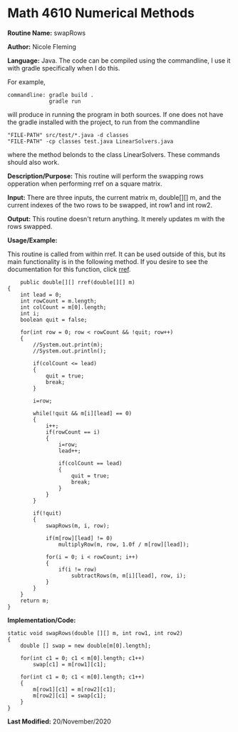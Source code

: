# Math 4610 Numerical Methods

**Routine Name:**           swapRows

**Author:** Nicole Fleming

**Language:** Java. The code can be compiled using the commandline, I use it with gradle specifically when I do this.

For example,

    commandline: gradle build .
                 gradle run

will produce in running the program in both sources. If one does not have the gradle installed with the project, to run from the commandline

    "FILE-PATH" src/test/*.java -d classes
    "FILE-PATH" -cp classes test.java LinearSolvers.java
    
where the method belonds to the class LinearSolvers. These commands should also work.

**Description/Purpose:** This routine will perform the swapping rows opperation when performing rref on a square matrix.

**Input:** There are three inputs, the current matrix m, double[][] m, and the current indexes of the two rows to be swapped, int row1 and int row2. 

**Output:** This routine doesn't return anything. It merely updates m with the rows swapped.

**Usage/Example:**

This routine is called from within rref. It can be used outside of this, but its main functionality is in the following method. If you desire to see the documentation for this function, click [rref](https://github.com/nicoleefleming/math4610/blob/master/softwareManual/Pages/rref.md).

        public double[][] rref(double[][] m)
    {
        int lead = 0;
        int rowCount = m.length;
        int colCount = m[0].length;
        int i;
        boolean quit = false;

        for(int row = 0; row < rowCount && !quit; row++)
        {
            //System.out.print(m);
            //System.out.println();

            if(colCount <= lead)
            {
                quit = true;
                break;
            }

            i=row;

            while(!quit && m[i][lead] == 0)
            {
                i++;
                if(rowCount == i)
                {
                    i=row;
                    lead++;

                    if(colCount == lead)
                    {
                        quit = true;
                        break;
                    }
                }
            }

            if(!quit)
            {
                swapRows(m, i, row);

                if(m[row][lead] != 0)
                    multiplyRow(m, row, 1.0f / m[row][lead]);

                for(i = 0; i < rowCount; i++)
                {
                    if(i != row)
                        subtractRows(m, m[i][lead], row, i);
                }
            }
        }
        return m;
    }  

**Implementation/Code:** 

    static void swapRows(double [][] m, int row1, int row2)
    {
        double [] swap = new double[m[0].length];

        for(int c1 = 0; c1 < m[0].length; c1++)
            swap[c1] = m[row1][c1];

        for(int c1 = 0; c1 < m[0].length; c1++)
        {
            m[row1][c1] = m[row2][c1];
            m[row2][c1] = swap[c1];
        }
    }

**Last Modified:** 20/November/2020
